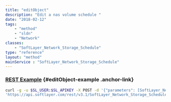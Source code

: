 ```yaml
---
title: "editObject"
description: "Edit a nas volume schedule "
date: "2018-02-12"
tags:
    - "method"
    - "sldn"
    - "Network"
classes:
    - "SoftLayer_Network_Storage_Schedule"
type: "reference"
layout: "method"
mainService : "SoftLayer_Network_Storage_Schedule"
---
```


### [REST Example](#editObject-example) <a href="/article/rest/"><i class="fas fa-question"></i></a> {#editObject-example .anchor-link} 
```bash
curl -g -u $SL_USER:$SL_APIKEY -X POST -d '{"parameters": [SoftLayer_Network_Storage_Schedule]}' \
'https://api.softlayer.com/rest/v3.1/SoftLayer_Network_Storage_Schedule/{SoftLayer_Network_Storage_ScheduleID}/editObject'
```
